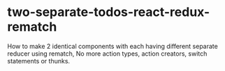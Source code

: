 # two-separate-todos-react-redux-rematch
How to make 2 identical components with each having different separate reducer using rematch, 
No more action types, action creators, switch statements or thunks. 
